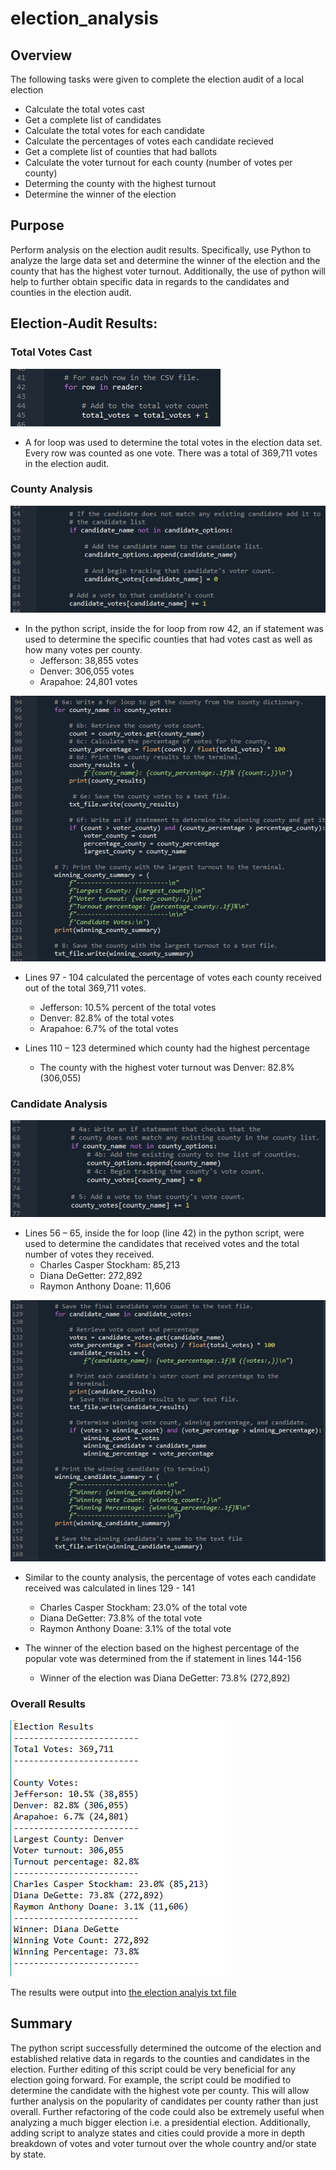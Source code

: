 # election_analysis

## Overview 
The following tasks were given to complete the election audit of a local election
- Calculate the total votes cast
- Get a complete list of candidates
- Calculate the total votes for each candidate
- Calculate the percentages of votes each candidate recieved
- Get a complete list of counties that had ballots
- Calculate the voter turnout for each county (number of votes per county)
- Determing the county with the highest turnout
- Determine the winner of the election

## Purpose

Perform analysis on the election audit results. Specifically, use Python to analyze the large data set and determine the winner of the election and the county that has the highest voter turnout. Additionally, the use of python will help to further obtain specific data in regards to the candidates and counties in the election audit.

## Election-Audit Results:

### Total Votes Cast

![resources/total_votes](resources/total_votes.jpg)

- A for loop was used to determine the total votes in the election data set. Every row was counted as one vote. There was a total of 369,711 votes in the election audit.

### County Analysis

![resources/candidate_votes](resources/candidate_votes.jpg)

- In the python script, inside the for loop from row 42, an if statement was used to determine the specific counties that had votes cast as well as how many votes per county. 
  - Jefferson: 38,855 votes
  - Denver: 306,055 votes
  - Arapahoe: 24,801 votes

![resources/county_results](resources/county_results.jpg)

- Lines 97 - 104 calculated the percentage of votes each county received out of the total 369,711 votes.
  - Jefferson: 10.5% percent of the total votes
  - Denver: 82.8% of the total votes
  - Arapahoe: 6.7% of the total votes

- Lines 110 – 123 determined which county had the highest percentage  
  - The county with the highest voter turnout was Denver: 82.8% (306,055)

### Candidate Analysis

![resources/county_votes](resources/county_votes.jpg)

- Lines 56 – 65, inside the for loop (line 42) in the python script, were used to determine the candidates that received votes and the total number of votes they received. 
  - Charles Casper Stockham: 85,213 
  - Diana DeGetter: 272,892
  - Raymon Anthony Doane: 11,606

![resources/candidate_results](resources/candidate_results.jpg)

- Similar to the county analysis, the percentage of votes each candidate received was calculated in lines 129 - 141
  - Charles Casper Stockham: 23.0% of the total vote
  - Diana DeGetter: 73.8% of the total vote
  - Raymon Anthony Doane: 3.1% of the total vote

- The winner of the election based on the highest percentage of the popular vote was determined from the if statement in lines 144-156
  - Winner of the election was Diana DeGetter: 73.8% (272,892)

### Overall Results

![resources/election_analysis](resources/election_analysis.PNG)

The results were output into 
[the election analyis txt file](resources/election_results1.txt)

## Summary

The python script successfully determined the outcome of the election and established relative data in regards to the counties and candidates in the election. Further editing of this script could be very beneficial for any election going forward. For example, the script could be modified to determine the candidate with the highest vote per county. This will allow further analysis on the popularity of candidates per county rather than just overall. Further refactoring of the code could also be extremely useful when analyzing a much bigger election i.e. a presidential election. Additionally, adding script to analyze states and cities could provide a more in depth breakdown of votes and voter turnout over the whole country and/or state by state. 
